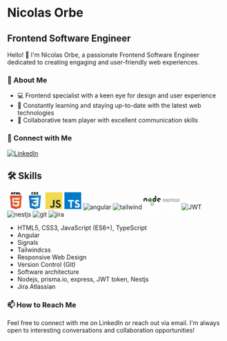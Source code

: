 # Nicolas Orbe

## Frontend Software Engineer

Hello! 👋 I'm Nicolas Orbe, a passionate Frontend Software Engineer dedicated to creating engaging and user-friendly web experiences.

### 🚀 About Me

- 💻 Frontend specialist with a keen eye for design and user experience
- 🌱 Constantly learning and staying up-to-date with the latest web technologies
- 🤝 Collaborative team player with excellent communication skills

### 🔗 Connect with Me

[![LinkedIn](https://img.shields.io/badge/LinkedIn-Nicolas%20Orbe-blue?style=flat-square&logo=linkedin)](https://www.linkedin.com/in/nicolas-orbe)

## 🛠️ Skills

<p align="left">
  <img src="https://raw.githubusercontent.com/devicons/devicon/master/icons/html5/html5-original-wordmark.svg" alt="html5" width="40" height="40"/>
  <img src="https://raw.githubusercontent.com/devicons/devicon/master/icons/css3/css3-original-wordmark.svg" alt="css3" width="40" height="40"/>
  <img src="https://raw.githubusercontent.com/devicons/devicon/master/icons/javascript/javascript-original.svg" alt="javascript" width="40" height="40"/>
  <img src="https://raw.githubusercontent.com/devicons/devicon/master/icons/typescript/typescript-original.svg" alt="typescript" width="40" height="40"/>
  <img src="https://angular.io/assets/images/logos/angular/angular.svg" alt="angular" width="40" height="40"/>
  <img src="https://www.vectorlogo.zone/logos/tailwindcss/tailwindcss-icon.svg" alt="tailwind" width="40" height="40"/>
  <img src="https://raw.githubusercontent.com/devicons/devicon/master/icons/nodejs/nodejs-original-wordmark.svg" alt="nodejs" width="40" height="40"/>
  <img src="https://raw.githubusercontent.com/devicons/devicon/master/icons/express/express-original-wordmark.svg" alt="express" width="40" height="40"/>
  <img src="https://jwt.io/img/pic_logo.svg" alt="JWT" width="40" height="40"/>
  <img src="https://nestjs.com/img/logo-small.svg" alt="nestjs" width="40" height="40"/>
  <img src="https://www.vectorlogo.zone/logos/git-scm/git-scm-icon.svg" alt="git" width="40" height="40"/>
  <img src="https://www.vectorlogo.zone/logos/atlassian_jira/atlassian_jira-icon.svg" alt="jira" width="40" height="40"/>
</p>

- HTML5, CSS3, JavaScript (ES6+), TypeScript
- Angular
- Signals
- Tailwindcss
- Responsive Web Design
- Version Control (Git)
- Software architecture
- Nodejs, prisma.io, express, JWT token, Nestjs
- Jira Atlassian

### 📫 How to Reach Me

Feel free to connect with me on LinkedIn or reach out via email. I'm always open to interesting conversations and collaboration opportunities!
